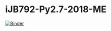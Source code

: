 # iJB792-Py2.7-2018-ME

[![Binder](https://mybinder.org/badge_logo.svg)](https://mybinder.org/v2/gh/dwelkie/iJB792-Py2.7-2018-ME.git/master)
